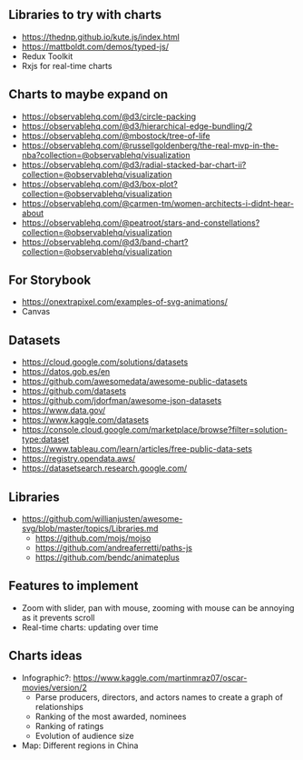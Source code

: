 ## Libraries to try with charts

- https://thednp.github.io/kute.js/index.html
- https://mattboldt.com/demos/typed-js/
- Redux Toolkit
- Rxjs for real-time charts

## Charts to maybe expand on

- https://observablehq.com/@d3/circle-packing
- https://observablehq.com/@d3/hierarchical-edge-bundling/2
- https://observablehq.com/@mbostock/tree-of-life
- https://observablehq.com/@russellgoldenberg/the-real-mvp-in-the-nba?collection=@observablehq/visualization
- https://observablehq.com/@d3/radial-stacked-bar-chart-ii?collection=@observablehq/visualization
- https://observablehq.com/@d3/box-plot?collection=@observablehq/visualization
- https://observablehq.com/@carmen-tm/women-architects-i-didnt-hear-about
- https://observablehq.com/@peatroot/stars-and-constellations?collection=@observablehq/visualization
- https://observablehq.com/@d3/band-chart?collection=@observablehq/visualization

## For Storybook

- https://onextrapixel.com/examples-of-svg-animations/
- Canvas

## Datasets

- https://cloud.google.com/solutions/datasets
- https://datos.gob.es/en
- https://github.com/awesomedata/awesome-public-datasets
- https://github.com/datasets
- https://github.com/jdorfman/awesome-json-datasets
- https://www.data.gov/
- https://www.kaggle.com/datasets
- https://console.cloud.google.com/marketplace/browse?filter=solution-type:dataset
- https://www.tableau.com/learn/articles/free-public-data-sets
- https://registry.opendata.aws/
- https://datasetsearch.research.google.com/

## Libraries

- https://github.com/willianjusten/awesome-svg/blob/master/topics/Libraries.md
    - https://github.com/mojs/mojso
    - https://github.com/andreaferretti/paths-js
    - https://github.com/bendc/animateplus

## Features to implement

- Zoom with slider, pan with mouse, zooming with mouse can be annoying as it prevents scroll
- Real-time charts: updating over time

## Charts ideas

- Infographic?: https://www.kaggle.com/martinmraz07/oscar-movies/version/2
    - Parse producers, directors, and actors names to create a graph of relationships
    - Ranking of the most awarded, nominees
    - Ranking of ratings
    - Evolution of audience size
- Map: Different regions in China
